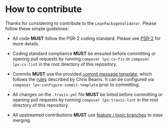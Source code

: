 # How to contribute

Thanks for considering to contribute to the `LeanPackageValidator`. Please follow these simple guidelines:

- All code __MUST__ follow the PSR-2 coding standard. Please see [PSR-2](http://www.php-fig.org/psr/psr-2/) for more details.

- Coding standard compliance __MUST__ be ensured before committing or opening pull requests by running `composer lpv:cs-fix` or `composer lpv:cs-lint` in the root directory of this repository.

- Commits __MUST__ use the provided [commit message template](../.gitmessage), which follows the [rules](http://chris.beams.io/posts/git-commit/) described by Chris Beams. It can be configured via `composer lpv:configure-commit-template` prior to committing.

- All changes on the `.travis.yml` file __MUST__ be linted before committing or opening pull requests by running `composer lpv:travis-lint` in the root directory of this repository.

- All upstreamed contributions __MUST__ use [feature / topic branches](https://git-scm.com/book/en/v2/Git-Branching-Branching-Workflows) to ease merging.
